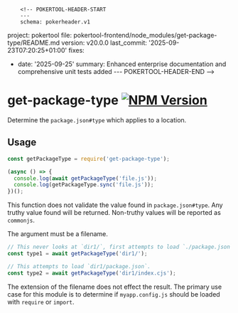         <!-- POKERTOOL-HEADER-START
        ---
        schema: pokerheader.v1
project: pokertool
file: pokertool-frontend/node_modules/get-package-type/README.md
version: v20.0.0
last_commit: '2025-09-23T07:20:25+01:00'
fixes:
- date: '2025-09-25'
  summary: Enhanced enterprise documentation and comprehensive unit tests added
        ---
        POKERTOOL-HEADER-END -->
# get-package-type [![NPM Version][npm-image]][npm-url]

Determine the `package.json#type` which applies to a location.

## Usage

```js
const getPackageType = require('get-package-type');

(async () => {
  console.log(await getPackageType('file.js'));
  console.log(getPackageType.sync('file.js'));
})();
```

This function does not validate the value found in `package.json#type`.  Any truthy value
found will be returned.  Non-truthy values will be reported as `commonjs`.

The argument must be a filename.
```js
// This never looks at `dir1/`, first attempts to load `./package.json`.
const type1 = await getPackageType('dir1/');

// This attempts to load `dir1/package.json`.
const type2 = await getPackageType('dir1/index.cjs');
```

The extension of the filename does not effect the result.  The primary use case for this
module is to determine if `myapp.config.js` should be loaded with `require` or `import`.

[npm-image]: https://img.shields.io/npm/v/get-package-type.svg
[npm-url]: https://npmjs.org/package/get-package-type
